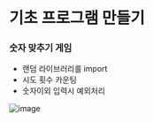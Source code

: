 # 기초 프로그램 만들기

### 숫자 맞추기 게임
- 랜덤 라이브러리를 import
- 시도 횟수 카운팅
- 숫자이외 입력시 예외처리

![image](https://user-images.githubusercontent.com/55019081/168511051-86594a51-a941-4f58-93ce-40a7f9fd50ae.png)
